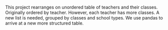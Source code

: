 This project rearranges on unordered table of teachers and their classes. Originally ordered by teacher. However, each teacher has more classes. A new list is needed, grouped by classes and school types. 
We use pandas to arrive at a new more structured table.
